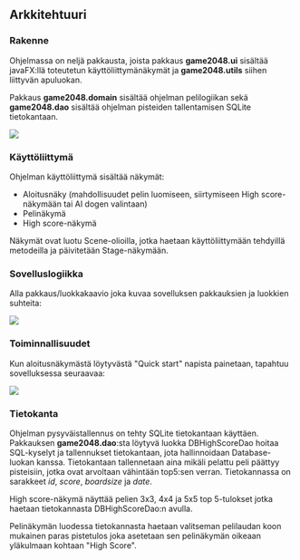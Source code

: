 ## Arkkitehtuuri
### Rakenne
Ohjelmassa on neljä pakkausta, joista pakkaus **game2048.ui** sisältää javaFX:llä toteutetun käyttöliittymänäkymät ja **game2048.utils** siihen liittyvän apuluokan. 

Pakkaus **game2048.domain** sisältää ohjelman pelilogiikan sekä **game2048.dao** sisältää ohjelman pisteiden tallentamisen SQLite tietokantaan.

<img src="https://i.ibb.co/f2YcPDB/Screen-Shot-2020-12-08-at-11-54-04.png">

### Käyttöliittymä
Ohjelman käyttöliittymä sisältää näkymät:
* Aloitusnäky (mahdollisuudet pelin luomiseen, siirtymiseen High score-näkymään tai AI dogen valintaan)
* Pelinäkymä
* High score-näkymä

Näkymät ovat luotu Scene-olioilla, jotka haetaan käyttöliittymään tehdyillä metodeilla ja päivitetään Stage-näkymään. 

### Sovelluslogiikka
Alla pakkaus/luokkakaavio joka kuvaa sovelluksen pakkauksien ja luokkien suhteita:

<img src= "https://i.ibb.co/1ZGPVBC/Screen-Shot-2020-12-08-at-12-18-46.png">

### Toiminnallisuudet 
Kun aloitusnäkymästä löytyvästä "Quick start" napista painetaan, tapahtuu sovelluksessa seuraavaa:

<img src= "https://i.ibb.co/f2dc5DQ/Screen-Shot-2020-11-28-at-16-39-45.png">


### Tietokanta
Ohjelman pysyväistallennus on tehty SQLite tietokantaan käyttäen. Pakkauksen **game2048.dao**:sta löytyvä luokka DBHighScoreDao hoitaa SQL-kyselyt ja tallennukset tietokantaan, jota hallinnoidaan Database-luokan kanssa. Tietokantaan tallennetaan aina mikäli pelattu peli päättyy pisteisiin, jotka ovat arvoltaan vähintään top5:sen verran. Tietokannassa on sarakkeet _id_, _score_, _boardsize_ ja _date_.

High score-näkymä näyttää pelien 3x3, 4x4 ja 5x5 top 5-tulokset jotka haetaan tietokannasta DBHighScoreDao:n avulla. 

Pelinäkymän luodessa tietokannasta haetaan valitseman pelilaudan koon mukainen paras pistetulos joka asetetaan sen pelinäkymän oikeaan yläkulmaan kohtaan "High Score". 
